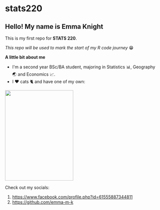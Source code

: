 # stats220

## Hello! My name is Emma Knight

This is my first repo for **STATS 220**.

*This repo will be used to mark the start of my R code journey* 😁

**A little bit about me**
* I'm a second year BSc/BA student, majoring in Statistics 📊, Geography 🌏 and Economics 📈.
* I ❤️ cats 🐈 and have one of my own:

<img src="https://github.com/emma-m-k/STATS-220/assets/161567370/1f7b66f5-6e06-478c-b9a5-9abcef27e85b" width="224.407" height="296">

Check out my socials:
1. https://www.facebook.com/profile.php?id=61555887344811
2. https://github.com/emma-m-k

